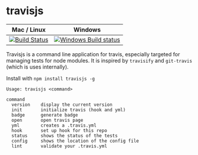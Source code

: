 # travisjs

Mac / Linux | Windows
----------  | ---------
[![Build Status](https://travis-ci.org/finnp/node-travisjs.svg?branch=master)](https://travis-ci.org/finnp/node-travisjs) | [![Windows Build status](http://img.shields.io/appveyor/ci/finnp/node-travisjs.svg)](https://ci.appveyor.com/project/finnp/node-travisjs/branch/master)

Travisjs is a command line application for travis, especially targeted 
for managing tests for  node modules. It is inspired by `travisify` and `git-travis` 
(which is uses internally).

Install with `npm install travisjs -g`

```
Usage: travisjs <command>

command
  version    display the current version
  init       initialize travis (hook and yml)
  badge      generate badge
  open       open travis page
  yml        creates a .travis.yml
  hook       set up hook for this repo
  status     shows the status of the tests
  config     shows the location of the config file
  lint       validate your .travis.yml
```